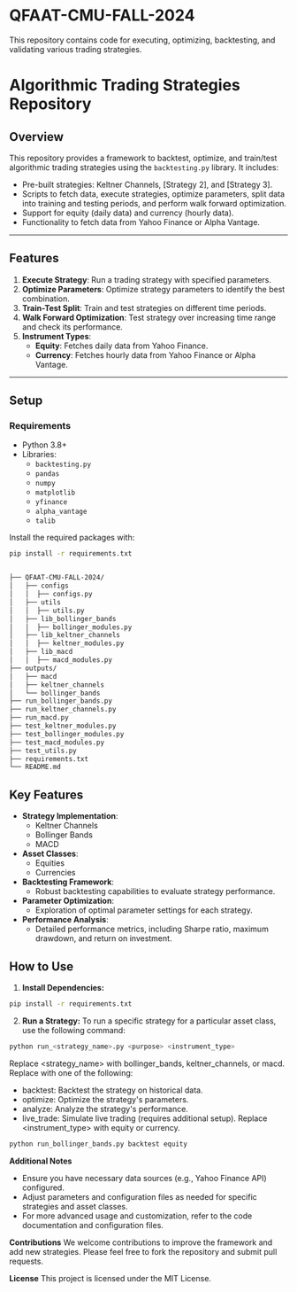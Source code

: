 # QFAAT-CMU-FALL-2024
This repository contains code for executing, optimizing, backtesting, and validating various trading strategies. 

# Algorithmic Trading Strategies Repository

## Overview

This repository provides a framework to backtest, optimize, and train/test algorithmic trading strategies using the `backtesting.py` library. It includes:

- Pre-built strategies: Keltner Channels, [Strategy 2], and [Strategy 3].
- Scripts to fetch data, execute strategies, optimize parameters, split data into training and testing periods, and perform walk forward optimization.
- Support for equity (daily data) and currency (hourly data).
- Functionality to fetch data from Yahoo Finance or Alpha Vantage.

---

## Features

1. **Execute Strategy**: Run a trading strategy with specified parameters.
2. **Optimize Parameters**: Optimize strategy parameters to identify the best combination.
3. **Train-Test Split**: Train and test strategies on different time periods.
4. **Walk Forward Optimization**: Test strategy over increasing time range and check its performance.
5. **Instrument Types**:
   - **Equity**: Fetches daily data from Yahoo Finance.
   - **Currency**: Fetches hourly data from Yahoo Finance or Alpha Vantage.

---

## Setup

### Requirements

- Python 3.8+
- Libraries:
  - `backtesting.py`
  - `pandas`
  - `numpy`
  - `matplotlib`
  - `yfinance`
  - `alpha_vantage`
  - `talib`

Install the required packages with:

```bash
pip install -r requirements.txt


├── QFAAT-CMU-FALL-2024/
│   ├── configs
│   │  ├── configs.py
│   ├── utils
│   │  ├── utils.py
│   ├── lib_bollinger_bands
│   │  ├── bollinger_modules.py
│   ├── lib_keltner_channels
│   │  ├── keltner_modules.py
│   ├── lib_macd
│   │  ├── macd_modules.py
├── outputs/
│   ├── macd
│   ├── keltner_channels
│   └── bollinger_bands
├── run_bollinger_bands.py
├── run_keltner_channels.py
├── run_macd.py
├── test_keltner_modules.py
├── test_bollinger_modules.py
├── test_macd_modules.py
├── test_utils.py
├── requirements.txt
└── README.md
```

## Key Features

- **Strategy Implementation**:
  - Keltner Channels
  - Bollinger Bands
  - MACD
- **Asset Classes**:
  - Equities
  - Currencies
- **Backtesting Framework**:
  - Robust backtesting capabilities to evaluate strategy performance.
- **Parameter Optimization**:
  - Exploration of optimal parameter settings for each strategy.
- **Performance Analysis**:
  - Detailed performance metrics, including Sharpe ratio, maximum drawdown, and return on investment.

## How to Use

1. **Install Dependencies:**
```bash
pip install -r requirements.txt
```
2. **Run a Strategy:**
To run a specific strategy for a particular asset class, use the following command:
```bash
python run_<strategy_name>.py <purpose> <instrument_type>
```
Replace <strategy_name> with bollinger_bands, keltner_channels, or macd.
Replace <purpose> with one of the following:

- backtest: Backtest the strategy on historical data.
- optimize: Optimize the strategy's parameters.
- analyze: Analyze the strategy's performance.
- live_trade: Simulate live trading (requires additional setup). Replace <instrument_type> with equity or currency.
```bash
python run_bollinger_bands.py backtest equity
```

**Additional Notes**

- Ensure you have necessary data sources (e.g., Yahoo Finance API) configured.
- Adjust parameters and configuration files as needed for specific strategies and asset classes.
- For more advanced usage and customization, refer to the code documentation and configuration files.

**Contributions**
We welcome contributions to improve the framework and add new strategies. Please feel free to fork the repository and submit pull requests.

**License**
This project is licensed under the MIT License.